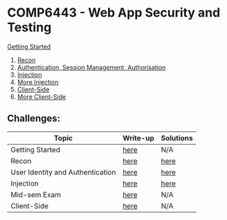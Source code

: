 # COMP6443 - Web App Security and Testing

[Getting Started](notes/00_Getting-Started.md)

1. [Recon](notes/01_Recon.md)
2. [Authentication, Session Management, Authorisation](notes/02_Authentication-Sessions-Authorisation.md)
3. [Injection](notes/03_Injection.md)
4. [More Injection](notes/04_More-Injection.md)
5. [Client-Side](notes/05_Client-Side.md)
6. [More Client-Side](notes/06_More-Client-Side.md)

## Challenges:

| Topic             | Write-up                                              | Solutions |
| ---               | ---                                                   | ---       |
| Getting Started   | [here](challenges/getting-started/getting_started.md) | N/A       |
| Recon             | [here](challenges/topic1/topic1.md)                   | [here](challenges/topic1/recon_solutions.md) |
| User Identity and Authentication | [here](challenges/topic2/topic2.md)    | [here](challenges/topic2/solutions.md)
| Injection         | [here](challenges/topic3/topic3.md)                   | [here](challenges/topic3/solutions.md)
| Mid-sem Exam      | [here](challenges/midsem.md)                          | N/A       |
| Client-Side       | [here](challenges/topic4/topic4.md)                   | N/A       |
